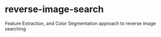 # reverse-image-search
Feature Extraction, and Color Segmentation approach to reverse image searching
